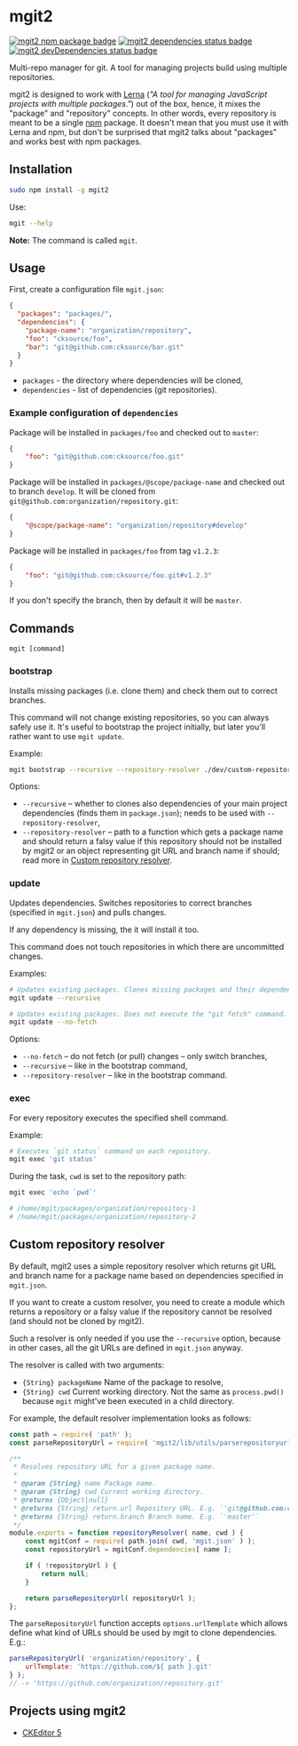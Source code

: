 # mgit2

<a href="https://www.npmjs.com/package/mgit2"><img src="https://img.shields.io/npm/v/mgit2.svg" alt="mgit2 npm package badge"></a>
<a href="https://david-dm.org/cksource/mgit2"><img src="https://david-dm.org/cksource/mgit2/status.svg" alt="mgit2 dependencies status badge"></a>
<a href="https://david-dm.org/cksource/mgit2?type=dev"><img src="https://david-dm.org/cksource/mgit2/dev-status.svg" alt="mgit2 devDependencies status badge"></a>
<!-- <a href="https://travis-ci.org/mgit2"><img src="https://img.shields.io/travis/mgit2/master.svg" alt="build status badge"></a>
<a href="https://codeclimate.com/github/cksource/mgit2/coverage"><img src="https://img.shields.io/codeclimate/coverage/github/cksource/mgit2.svg" alt="mgit2 coverage badge"></a> -->

Multi-repo manager for git. A tool for managing projects build using multiple repositories.

mgit2 is designed to work with [Lerna](https://github.com/lerna/lerna) (*"A tool for managing JavaScript projects with multiple packages."*) out of the box, hence, it mixes the "package" and "repository" concepts. In other words, every repository is meant to be a single [npm](https://npmjs.com) package. It doesn't mean that you must use it with Lerna and npm, but don't be surprised that mgit2 talks about "packages" and works best with npm packages.

## Installation

```bash
sudo npm install -g mgit2
```

Use:

```bash
mgit --help
```

**Note:** The command is called `mgit`.

## Usage

First, create a configuration file `mgit.json`:

```json
{
  "packages": "packages/",
  "dependencies": {
    "package-name": "organization/repository",
    "foo": "cksource/foo",
    "bar": "git@github.com:cksource/bar.git"
  }
}
```

* `packages` - the directory where dependencies will be cloned,
* `dependencies` - list of dependencies (git repositories).

### Example configuration of `dependencies`

Package will be installed in `packages/foo` and checked out to `master`:

```json
{
	"foo": "git@github.com:cksource/foo.git"
}
```

Package will be installed in `packages/@scope/package-name` and checked out to branch `develop`. It will be cloned from `git@github.com:organization/repository.git`:

```json
{
	"@scope/package-name": "organization/repository#develop"
}
```

Package will be installed in `packages/foo` from tag `v1.2.3`:

```json
{
	"foo": "git@github.com:cksource/foo.git#v1.2.3"
}
```

If you don't specify the branch, then by default it will be `master`.

## Commands

```
mgit [command]
```

### bootstrap

Installs missing packages (i.e. clone them) and check them out to correct branches.

This command will not change existing repositories, so you can always safely use it. It's useful to bootstrap the project initially, but later you'll rather want to use `mgit update`.

Example:

```bash
mgit bootstrap --recursive --repository-resolver ./dev/custom-repository-resolver.js
```

Options:

* `--recursive` – whether to clones also dependencies of your main project dependencies (finds them in `package.json`); needs to be used with `--repository-resolver`,
* `--repository-resolver` – path to a function which gets a package name and should return a falsy value if this repository should not be installed by mgit2 or an object representing git URL and branch name if should; read more in [Custom repository resolver](#custom-repository-resolver).

### update

Updates dependencies. Switches repositories to correct branches (specified in `mgit.json`) and pulls changes.

If any dependency is missing, the it will install it too.

This command does not touch repositories in which there are uncommitted changes.

Examples:

```bash
# Updates existing packages. Clones missing packages and their dependencies.
mgit update --recursive

# Updates existing packages. Does not execute the "git fetch" command.
mgit update --no-fetch
```

Options:

* `--no-fetch` – do not fetch (or pull) changes – only switch branches,
* `--recursive` – like in the bootstrap command,
* `--repository-resolver` – like in the bootstrap command.

### exec

For every repository executes the specified shell command.

Example:

```bash
# Executes `git status` command on each repository.
mgit exec 'git status'
```

During the task, `cwd` is set to the repository path:

```bash
mgit exec 'echo `pwd`'

# /home/mgit/packages/organization/repository-1
# /home/mgit/packages/organization/repository-2
```

## Custom repository resolver

By default, mgit2 uses a simple repository resolver which returns git URL and branch name for a package name based on dependencies specified in `mgit.json`.

If you want to create a custom resolver, you need to create a module which returns a repository or a falsy value if the repository cannot be resolved (and should not be cloned by mgit2).

Such a resolver is only needed if you use the `--recursive` option, because in other cases, all the git URLs are defined in `mgit.json` anyway.

The resolver is called with two arguments:

* `{String} packageName` Name of the package to resolve,
* `{String} cwd` Current working directory. Not the same as `process.pwd()` because `mgit` might've been executed in a child directory.

For example, the default resolver implementation looks as follows:

```js
const path = require( 'path' );
const parseRepositoryUrl = require( 'mgit2/lib/utils/parserepositoryurl' );

/**
 * Resolves repository URL for a given package name.
 *
 * @param {String} name Package name.
 * @param {String} cwd Current working directory.
 * @returns {Object|null}
 * @returns {String} return.url Repository URL. E.g. `'git@github.com:ckeditor/ckeditor5.git'`
 * @returns {String} return.branch Branch name. E.g. `'master'`
 */
module.exports = function repositoryResolver( name, cwd ) {
	const mgitConf = require( path.join( cwd, 'mgit.json' ) );
	const repositoryUrl = mgitConf.dependencies[ name ];

	if ( !repositoryUrl ) {
		return null;
	}

	return parseRepositoryUrl( repositoryUrl );
};
```

The `parseRepositoryUrl` function accepts `options.urlTemplate` which allows define what kind of
URLs should be used by mgit to clone dependencies. E.g.:

```js
parseRepositoryUrl( 'organization/repository', {
	urlTemplate: 'https://github.com/${ path }.git'
} );
// -> 'https://github.com/organization/repository.git'
```

## Projects using mgit2

* [CKEditor 5](https://github.com/ckeditor/ckeditor5)
